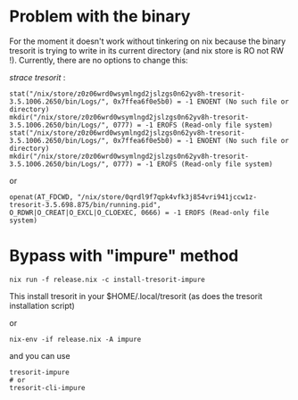 # Problem with the binary

For the moment it doesn't work without tinkering on nix because the
binary tresorit is trying to write in its current directory (and nix
store is RO not RW !). Currently, there are no options to change this:

_strace tresorit_ :


``` shell
stat("/nix/store/z0z06wrd0wsymlngd2jslzgs0n62yv8h-tresorit-3.5.1006.2650/bin/Logs/", 0x7ffea6f0e5b0) = -1 ENOENT (No such file or directory)
mkdir("/nix/store/z0z06wrd0wsymlngd2jslzgs0n62yv8h-tresorit-3.5.1006.2650/bin/Logs/", 0777) = -1 EROFS (Read-only file system)
stat("/nix/store/z0z06wrd0wsymlngd2jslzgs0n62yv8h-tresorit-3.5.1006.2650/bin/Logs/", 0x7ffea6f0e5b0) = -1 ENOENT (No such file or directory)
mkdir("/nix/store/z0z06wrd0wsymlngd2jslzgs0n62yv8h-tresorit-3.5.1006.2650/bin/Logs/", 0777) = -1 EROFS (Read-only file system)
```

or

``` shell
openat(AT_FDCWD, "/nix/store/0qrdl9f7qpk4vfk3j854vri941jccw1z-tresorit-3.5.698.875/bin/running.pid", O_RDWR|O_CREAT|O_EXCL|O_CLOEXEC, 0666) = -1 EROFS (Read-only file system)
```

# Bypass with "impure" method

``` shell
nix run -f release.nix -c install-tresorit-impure
```

This install tresorit in your $HOME/.local/tresorit (as does the
tresorit installation script)

or

``` shell
nix-env -if release.nix -A impure
```

and you can use 

``` shell
tresorit-impure
# or
tresorit-cli-impure
```

